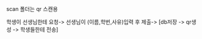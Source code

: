 <!-- conda activate dntjsrmqtlrwmd -->
scan 폴더는 qr 스캔용

학생이 선생님한테 요청-> 선생님이 (이름,학번,사유)입력 후 제출-> [db저장 -> qr생성 -> 학생들한테 전송]
